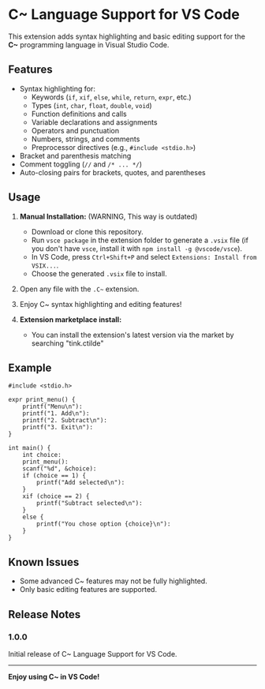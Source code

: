 # C~ Language Support for VS Code

This extension adds syntax highlighting and basic editing support for the **C~** programming language in Visual Studio Code.

## Features

- Syntax highlighting for:
  - Keywords (`if`, `xif`, `else`, `while`, `return`, `expr`, etc.)
  - Types (`int`, `char`, `float`, `double`, `void`)
  - Function definitions and calls
  - Variable declarations and assignments
  - Operators and punctuation
  - Numbers, strings, and comments
  - Preprocessor directives (e.g., `#include <stdio.h>`)
- Bracket and parenthesis matching
- Comment toggling (`//` and `/* ... */`)
- Auto-closing pairs for brackets, quotes, and parentheses

## Usage

1. **Manual Installation:**  (WARNING, This way is outdated)
   - Download or clone this repository.
   - Run `vsce package` in the extension folder to generate a `.vsix` file (if you don't have `vsce`, install it with `npm install -g @vscode/vsce`).
   - In VS Code, press `Ctrl+Shift+P` and select `Extensions: Install from VSIX...`.
   - Choose the generated `.vsix` file to install.
2. Open any file with the `.C~` extension.
3. Enjoy C~ syntax highlighting and editing features!

4.  **Extension marketplace install:**

    - You can install the extension's latest version via the market by searching "tink.ctilde"

## Example

```c~
#include <stdio.h>

expr print_menu() {
    printf("Menu\n"):
    printf("1. Add\n"):
    printf("2. Subtract\n"):
    printf("3. Exit\n"):
}

int main() {
    int choice:
    print_menu():
    scanf("%d", &choice):
    if (choice == 1) {
        printf("Add selected\n"):
    }
    xif (choice == 2) {
        printf("Subtract selected\n"):
    }
    else {
        printf("You chose option {choice}\n"):
    }
}
```

## Known Issues

- Some advanced C~ features may not be fully highlighted.
- Only basic editing features are supported.

## Release Notes

### 1.0.0

Initial release of C~ Language Support for VS Code.

---

**Enjoy using C~ in VS Code!**
